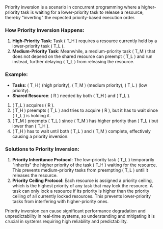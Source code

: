 Priority inversion is a scenario in concurrent programming where a higher-priority task is waiting for a lower-priority task to release a resource, thereby "inverting" the expected priority-based execution order.

### How Priority Inversion Happens:
1. **High-Priority Task**: Task \( T_H \) requires a resource currently held by a lower-priority task \( T_L \).
2. **Medium-Priority Task**: Meanwhile, a medium-priority task \( T_M \) that does not depend on the shared resource can preempt \( T_L \) and run instead, further delaying \( T_L \) from releasing the resource.

### Example:
- **Tasks**: \( T_H \) (high priority), \( T_M \) (medium priority), \( T_L \) (low priority).
- **Shared Resource**: \( R \) needed by both \( T_H \) and \( T_L \).

1. \( T_L \) acquires \( R \).
2. \( T_H \) preempts \( T_L \) and tries to acquire \( R \), but it has to wait since \( T_L \) is holding it.
3. \( T_M \) preempts \( T_L \) since \( T_M \) has higher priority than \( T_L \) but lower than \( T_H \).
4. \( T_H \) has to wait until both \( T_L \) and \( T_M \) complete, effectively causing a priority inversion.

### Solutions to Priority Inversion:
1. **Priority Inheritance Protocol**: The low-priority task \( T_L \) temporarily "inherits" the higher priority of the task \( T_H \) waiting for the resource. This prevents medium-priority tasks from preempting \( T_L \) until it releases the resource.
2. **Priority Ceiling Protocol**: Each resource is assigned a priority ceiling, which is the highest priority of any task that may lock the resource. A task can only lock a resource if its priority is higher than the priority ceiling of all currently locked resources. This prevents lower-priority tasks from interfering with higher-priority ones.

Priority inversion can cause significant performance degradation and unpredictability in real-time systems, so understanding and mitigating it is crucial in systems requiring high reliability and predictability.